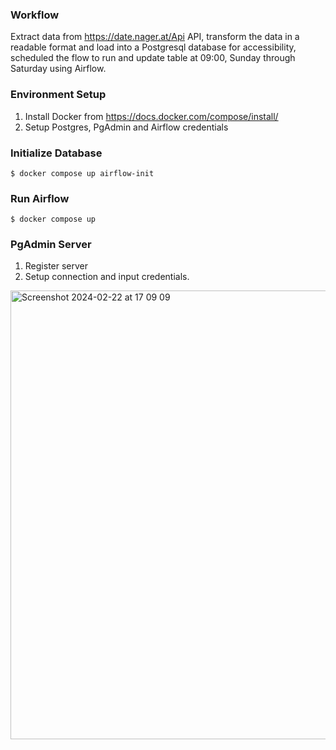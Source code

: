 ### Workflow

Extract data from https://date.nager.at/Api API, transform the data in a readable format and load into a Postgresql database for accessibility, scheduled the flow to run and update table at 09:00, Sunday through Saturday using Airflow.

### Environment Setup
1. Install Docker from https://docs.docker.com/compose/install/
2. Setup Postgres, PgAdmin and Airflow credentials

### Initialize Database
```
$ docker compose up airflow-init
```

### Run Airflow
```
$ docker compose up
```

### PgAdmin Server
1. Register server
2. Setup connection and input credentials.

<img width="718" alt="Screenshot 2024-02-22 at 17 09 09" src="https://github.com/toludoyin/public-holiday-pipeline/assets/76572085/dc710a18-82d9-4629-8201-90cf7b356c30">
